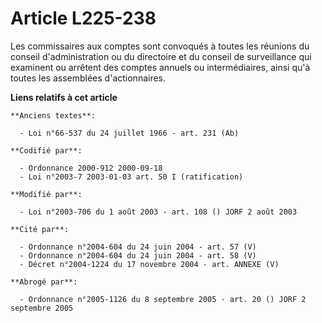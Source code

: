 # Article L225-238

Les commissaires aux comptes sont convoqués à toutes les réunions du conseil d'administration ou du directoire et du conseil
de surveillance qui examinent ou arrêtent des comptes annuels ou intermédiaires, ainsi qu'à toutes les assemblées
d'actionnaires.

**Liens relatifs à cet article**

	**Anciens textes**:

	  - Loi n°66-537 du 24 juillet 1966 - art. 231 (Ab)

	**Codifié par**:

	  - Ordonnance 2000-912 2000-09-18
	  - Loi n°2003-7 2003-01-03 art. 50 I (ratification)

	**Modifié par**:

	  - Loi n°2003-706 du 1 août 2003 - art. 108 () JORF 2 août 2003

	**Cité par**:

	  - Ordonnance n°2004-604 du 24 juin 2004 - art. 57 (V)
	  - Ordonnance n°2004-604 du 24 juin 2004 - art. 58 (V)
	  - Décret n°2004-1224 du 17 novembre 2004 - art. ANNEXE (V)

	**Abrogé par**:

	  - Ordonnance n°2005-1126 du 8 septembre 2005 - art. 20 () JORF 2 septembre 2005
